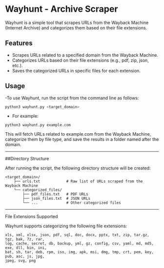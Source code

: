# Wayhunt - Archive Scraper

Wayhunt is a simple tool that scrapes URLs from the Wayback Machine (Internet Archive) and categorizes them based on their file extensions.

## Features

- Scrapes URLs related to a specified domain from the Wayback Machine.
- Categorizes URLs based on their file extensions (e.g., pdf, zip, json, etc.).
- Saves the categorized URLs in specific files for each extension.

## Usage

-To use Wayhunt, run the script from the command line as follows:

```bash
python3 wayhunt.py <target_domain>
```
- For example:
```
python3 wayhunt.py example.com
```
This will fetch URLs related to example.com from the Wayback Machine, categorize them by file type, and save the results in a folder named after the domain.

---
##Directory Structure

After running the script, the following directory structure will be created:
```
<target_domain>/
    ├── urls.txt            # Raw list of URLs scraped from the Wayback Machine
    └── categorized_files/
        ├── pdf_files.txt   # PDF URLs
        ├── json_files.txt  # JSON URLs
        └── ...             # Other categorized files
```
--- 
File Extensions Supported

Wayhunt supports categorizing the following file extensions:
```
xls, xml, xlsx, json, pdf, sql, doc, docx, pptx, txt, zip, tar.gz, tgz, bak, 7z, rar,
log, cache, secret, db, backup, yml, gz, config, csv, yaml, md, md5, exe, dll, bin, ini, 
bat, sh, tar, deb, rpm, iso, img, apk, msi, dmg, tmp, crt, pem, key, pub, asc, js, jpg, 
jpeg, svg, png
```


